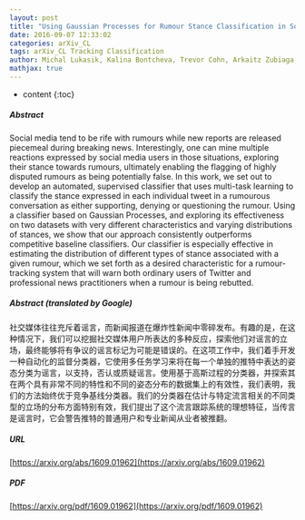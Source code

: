 ```yaml
---
layout: post
title: "Using Gaussian Processes for Rumour Stance Classification in Social Media"
date: 2016-09-07 12:33:02
categories: arXiv_CL
tags: arXiv_CL Tracking Classification
author: Michal Lukasik, Kalina Bontcheva, Trevor Cohn, Arkaitz Zubiaga, Maria Liakata, Rob Procter
mathjax: true
---
```


* content
{:toc}

##### Abstract
Social media tend to be rife with rumours while new reports are released piecemeal during breaking news. Interestingly, one can mine multiple reactions expressed by social media users in those situations, exploring their stance towards rumours, ultimately enabling the flagging of highly disputed rumours as being potentially false. In this work, we set out to develop an automated, supervised classifier that uses multi-task learning to classify the stance expressed in each individual tweet in a rumourous conversation as either supporting, denying or questioning the rumour. Using a classifier based on Gaussian Processes, and exploring its effectiveness on two datasets with very different characteristics and varying distributions of stances, we show that our approach consistently outperforms competitive baseline classifiers. Our classifier is especially effective in estimating the distribution of different types of stance associated with a given rumour, which we set forth as a desired characteristic for a rumour-tracking system that will warn both ordinary users of Twitter and professional news practitioners when a rumour is being rebutted.

##### Abstract (translated by Google)
社交媒体往往充斥着谣言，而新闻报道在爆炸性新闻中零碎发布。有趣的是，在这种情况下，我们可以挖掘社交媒体用户所表达的多种反应，探索他们对谣言的立场，最终能够将有争议的谣言标记为可能是错误的。在这项工作中，我们着手开发一种自动化的监督分类器，它使用多任务学习来将在每一个单独的推特中表达的姿态分类为谣言，以支持，否认或质疑谣言。使用基于高斯过程的分类器，并探索其在两个具有非常不同的特性和不同的姿态分布的数据集上的有效性，我们表明，我们的方法始终优于竞争基线分类器。我们的分类器在估计与特定流言相关的不同类型的立场的分布方面特别有效，我们提出了这个流言跟踪系统的理想特征，当传言是谣言时，它会警告推特的普通用户和专业新闻从业者被推翻。

##### URL
[https://arxiv.org/abs/1609.01962](https://arxiv.org/abs/1609.01962)

##### PDF
[https://arxiv.org/pdf/1609.01962](https://arxiv.org/pdf/1609.01962)

